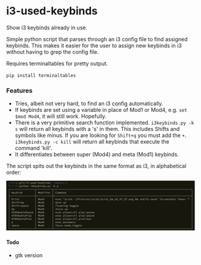 # i3-used-keybinds
Show i3 keybinds already in use.

Simple python script that parses through an i3 config file to find assigned keybinds. This makes it easier for the user to assign new keybinds in i3 without having to grep the config file.

Requires terminaltables for pretty output.

`pip install terminaltables`

### Features

* Tries, albeit not very hard, to find an i3 config automatically.
* If keybinds are set using a variable in place of Mod1 or Mod4, e.g. `set $mod Mod4`, it will still work. Hopefully.
* There is a very primitive search function implemented. 
`i3keybinds.py -k s` will return all keybinds with a 's' in them. This includes Shifts and symbols like minus. If you are looking for `Shift+q` you must add the `+`. 
`i3keybinds.py -c kill` will return all keybinds that execute the command 'kill'.
* It differentiates between super (Mod4) and meta (Mod1) keybinds.

The script spits out the keybinds in the same format as i3, in alphabetical order:

![screenshot](screenshot.png?raw=true "Example Output")

#### Todo
* gtk version
